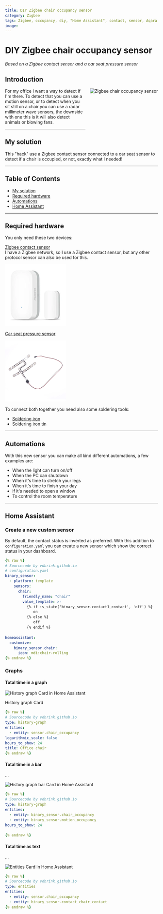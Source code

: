 ```yaml
---
title: DIY Zigbee chair occupancy sensor
category: Zigbee
tags: Zigbee, occupancy, diy, "Home Assistant", contact, sensor, Aqara
image: 
---
```


# DIY Zigbee chair occupancy sensor
*Based on a Zigbee contact sensor and a car seat pressure sensor*

## Introduction

<img src="" alt="Zigbee chair occupancy sensor" height="150px" style="margin-left:15px;float:right"/>
For my office I want a way to detect if I'm there.
To detect that you can use a motion sensor, or to detect when you sit still on a chair you can use a radar millimeter wave sensors, 
the downside with one this is it will also detect animals or blowing fans.

---
## My solution

This "hack" use a Zigbee contact sensor connected to a car seat sensor to detect if a chair is occupied, or not, exactly what I needed!

---

## Table of Contents
<!-- TOC -->
  * [My solution](#my-solution)
  * [Required hardware](#required-hardware)
  * [Automations](#automations)
  * [Home Assistant](#home-assistant)
<!-- TOC -->

---

## Required hardware

You only need these two devices:
 
[Zigbee contact sensor](../buy/smart_home_best_buy_tips#contact-sensor)\
I have a Zigbee network, so I use a Zigbee contact sensor, but any other protocol sensor can also be used for this.

<a href="../buy/smart_home_best_buy_tips#contact-sensor">
<img src="../buy/images_zigbee/zigbee_contact_sensor_aqara.webp" alt="contact sensor" width="200px">
</a>

[Car seat pressure sensor](../buy/esphome_diy#pressure-sensor)

<a href="../buy/esphome_diy#pressure-sensor">
<img src="../buy/images_diy/pressure_sensor.webp" width="200px" alt="pressure sensor" />
</a>


To connect both together you need also some soldering tools:
* [Soldering iron](../buy/esphome_diy#soldering-iron)
* [Soldering iron tin](../buy/esphome_diy#soldering-tin-wire)

---

## Automations

With this new sensor you can make all kind different automations, a few examples are:
* When the light can turn on/off
* When the PC can shutdown
* When it's time to stretch your legs
* When it's time to finish your day
* If it's needed to open a window
* To control the room temperature

---

## Home Assistant

### Create a new custom sensor

By default, the contact status is inverted as preferred.
With this addition to `configuration.yaml` you can create a new sensor which show the correct status in your dashboard.
```yaml
{% raw %}
# Sourcecode by vdbrink.github.io
# configuration.yaml
binary_sensor:
  - platform: template
    sensors:
      chair:
        friendly_name: "chair"
        value_template: >-
          {% if is_state('binary_sensor.contact1_contact', 'off') %}
             on
          {% else %}
             off
          {% endif %}

homeassistant:
  customize: 
    binary_sensor.chair:
      icon: mdi:chair-rolling
{% endraw %}
```

### Graphs

#### Total time in a graph

<img src="images_chair/ha_graph.png" alt="History graph Card in Home Assistant" width="200px">

History graph Card

```yaml
{% raw %}
# Sourcecode by vdbrink.github.io
type: history-graph
entities:
  - entity: sensor.chair_occupancy
logarithmic_scale: false
hours_to_show: 24
title: Office chair
{% endraw %}
```

#### Total time in a bar

...

<img src="images_chair/ha_graph.png" alt="History graph bar Card in Home Assistant" width="200px">


```yaml
{% raw %}
# Sourcecode by vdbrink.github.io
type: history-graph
entities:
  - entity: binary_sensor.chair_occupancy
  - entity: binary_sensor.motion_occupancy
hours_to_show: 24

{% endraw %}
```

#### Total time as text

...

<img src="images_chair/ha_graph.png" alt="Entities Card in Home Assistant" width="200px">

```yaml
{% raw %}
# Sourcecode by vdbrink.github.io
type: entities
entities:
  - entity: sensor.chair_occupancy
  - entity: binary_sensor.contact_chair_contact
{% endraw %}
```
